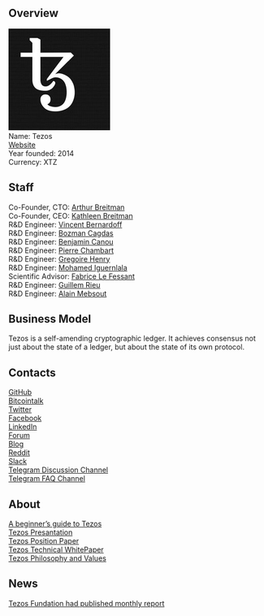 ## Overview
![ logo](../projects/logo/tezos.jpg)  
Name: Tezos    
[Website](https://www.tezos.com/)  
Year founded: 2014    
Currency: XTZ 
## Staff
Co-Founder, CTO: [Arthur Breitman](../people/arthur_breitman.md)  
Co-Founder, CEO: [Kathleen Breitman](../people/kathleen_breitman.md)  
R&D Engineer: [Vincent Bernardoff](../people/vincent_bernardoff.md)  
R&D Engineer: [Bozman Cagdas](../people/bozman_cagdas.md)  
R&D Engineer: [Benjamin Canou](../people/benjamin_canou.md)  
R&D Engineer: [Pierre Chambart](../people/pierre_chambart.md)  
R&D Engineer: [Gregoire Henry](../people/gregoire_henry.md)  
R&D Engineer: [Mohamed Iguernlala](../people/mohamed_iguernlala.md)  
Scientific Advisor: [Fabrice Le Fessant](../people/fabrice_fessant.md)  
R&D Engineer: [Guillem Rieu](../people/guillem_rieu.md)  
R&D Engineer: [Alain Mebsout](../people/alain_mebsout.md)  
## Business Model
Tezos is a self-amending cryptographic ledger. It achieves consensus not just about the state of a ledger, but about the state of its own protocol.
## Contacts
[GitHub](https://github.com/tezos/tezos)  
[Bitcointalk](https://bitcointalk.org/index.php?topic=715818.200)   
[Twitter](https://twitter.com/tez0s)     
[Facebook](https://www.facebook.com/tezosledger/)  
[LinkedIn](https://www.linkedin.com/search/results/index/?keywords=Tezos)  
[Forum](https://forums.tezos.community/)  
[Blog](https://medium.com/tezos)    
[Reddit](https://www.reddit.com/r/tezos/)  
[Slack](https://www.tezos.com/slack.html)  
[Telegram Discussion Channel](t.me/tezosico)  
[Telegram FAQ Channel](t.me/tezosfaq)  
## About
[A beginner’s guide to Tezos](https://medium.com/@linda.xie/a-beginners-guide-to-tezos-c9618240183f)  
[Tezos Presantation](https://www.tezos.com/static/papers/Tezos_Overview.pdf)  
[Tezos Position Paper](https://www.tezos.com/static/papers/position_paper.pdf)  
[Tezos Technical WhitePaper](https://www.tezos.com/static/papers/white_paper.pdf)  
[Tezos Philosophy and Values](https://medium.com/tezos/tezos-philosophy-and-values-9297f308ae21)
## News
[Tezos Fundation had published monthly report](../news/tezos_02-10-17.md)  

